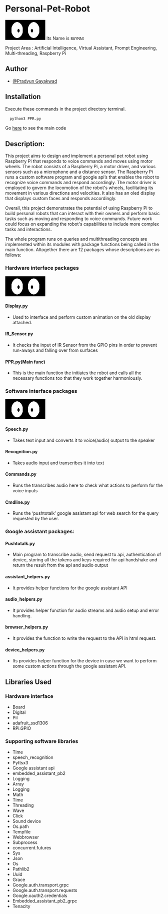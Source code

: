 # Personal-Pet-Robot 
<img src="https://github.com/Pglol03/Personal-Pet-Robot/blob/master/Images/07-eyes_front.png" alt="RobotEyes.jpg" width="128" height="64" /> Its Name is ```BAYMAX```

Project Area : Artificial Intelligence, Virtual Assistant, Prompt Engineering, Multi-threading, Raspberry Pi


## Author

- [@Pradyun Gayakwad](https://www.github.com/Pglol03)

## Installation

Execute these commands in the project directory terminal.

```bash
  python3 PPR.py 
```
Go [here](./PPR.py) to see the main code

## Description:
This project aims to design and implement a personal pet robot using Raspberry Pi that responds to voice commands and moves using motor wheels. The robot consists of a Raspberry Pi, a motor driver, and various sensors such as a microphone and a distance sensor. The Raspberry Pi runs a custom software program and google api’s that enables the robot to recognize voice commands and respond accordingly. The motor driver is employed to govern the locomotion of the robot's wheels, facilitating its movement in various directions and velocities. It also has an oled display that displays custom faces and responds accordingly.

Overall, this project demonstrates the potential of using Raspberry Pi to build personal robots that can interact with their owners and perform basic tasks such as moving and responding to voice commands. Future work could focus on expanding the robot's capabilities to include more complex tasks and interactions.

The whole program runs on queries and multithreading concepts are implemented within its modules with package functions being called in the main function. Altogether there are 12 packages whose descriptions are as follows:

### Hardware interface packages
<img src="https://github.com/Pglol03/Personal-Pet-Robot/blob/master/Images/07-eyes_front.png" alt="RobotEyes.jpg" width="128" height="64" />

#### Display.py
- Used to interface and perform custom animation on the old display attached.

#### IR_Sensor.py
- It checks the input of IR Sensor from the GPIO pins in order to prevent run-aways and falling over from surfaces

#### PPR.py(Main func)
- This is the main function the initiates the robot and calls all the necessary functions too that they work together harmoniously.

### Software interface packages
<img src="https://github.com/Pglol03/Personal-Pet-Robot/blob/master/Images/07-eyes_front.png" alt="RobotEyes.jpg" width="128" height="64" />

#### Speech.py
- Takes text input and converts it to voice(audio) output to the speaker

#### Recognition.py
- Takes audio input and transcribes it into text

#### Commands.py
- Runs the transcribes audio here to check what actions to perform for the voice inputs

#### Cmdline.py
- Runs the ‘pushtotalk’ google assistant api for web search for the query requested by the user.

### Google assistant packages:

#### Pushtotalk.py
- Main program to transcribe audio, send request to api, authentication of device, storing all the tokens and keys required for api handshake and return the result from the api and audio output

#### assistant_helpers.py
- It provides helper functions for the google assistant API

#### audio_helpers.py
- It provides helper function for audio streams and audio setup and error handling.

#### browser_helpers.py
- It provides the function to write the request to the API in html request.

#### device_helpers.py
- Its provides helper function for the device in case we want to perform some custom actions through the google assistant API.

## Libraries Used

### Hardware interface 
- Board
- Digital
- Pil
- adafruit_ssd1306
- RPi.GPIO

### Supporting software libraries
- Time
- speech_recognition
- Pyttsx3
- Google assistant api
- embedded_assistant_pb2
- Logging
- Array
- Logging
- Math
- Time
- Threading
- Wave
- Click
- Sound device
- Os.path
- Tempfile
- Webbrowser
- Subprocess
- concurrent.futures
- Sys
- Json
- Os
- Pathlib2
- Uuid
- Grace
- Google.auth.transport.grpc
- Google.auth.transport.requests
- Google.oauth2.credentials
- Embedded_assistant_pb2_grpc
- Tenacity


